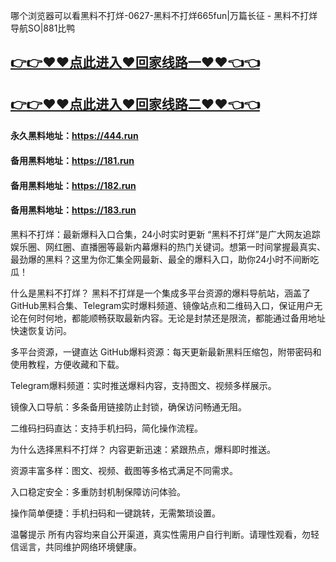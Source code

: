哪个浏览器可以看黑料不打烊-0627-黑料不打烊665fun|万篇长征 - 黑料不打烊导航SO|881比鸭

## [👉👉♥♥点此进入♥回家线路一♥♥👈👈](https://unpkg.com/182run/index.html)
## [👉👉♥♥点此进入♥回家线路二♥♥👈👈](https://unpkg.com/182-1run/index.html)

#### 永久黑料地址：https://444.run
#### 备用黑料地址：https://181.run
#### 备用黑料地址：https://182.run
#### 备用黑料地址：https://183.run

黑料不打烊：最新爆料入口合集，24小时实时更新
“黑料不打烊”是广大网友追踪娱乐圈、网红圈、直播圈等最新内幕爆料的热门关键词。想第一时间掌握最真实、最劲爆的黑料？这里为你汇集全网最新、最全的爆料入口，助你24小时不间断吃瓜！

什么是黑料不打烊？
黑料不打烊是一个集成多平台资源的爆料导航站，涵盖了GitHub黑料合集、Telegram实时爆料频道、镜像站点和二维码入口，保证用户无论在何时何地，都能顺畅获取最新内容。无论是封禁还是限流，都能通过备用地址快速恢复访问。

多平台资源，一键直达
GitHub爆料资源：每天更新最新黑料压缩包，附带密码和使用教程，方便收藏和下载。

Telegram爆料频道：实时推送爆料内容，支持图文、视频多样展示。

镜像入口导航：多条备用链接防止封锁，确保访问畅通无阻。

二维码扫码直达：支持手机扫码，简化操作流程。

为什么选择黑料不打烊？
内容更新迅速：紧跟热点，爆料即时推送。

资源丰富多样：图文、视频、截图等多格式满足不同需求。

入口稳定安全：多重防封机制保障访问体验。

操作简单便捷：手机扫码和一键跳转，无需繁琐设置。

温馨提示
所有内容均来自公开渠道，真实性需用户自行判断。请理性观看，勿轻信谣言，共同维护网络环境健康。






